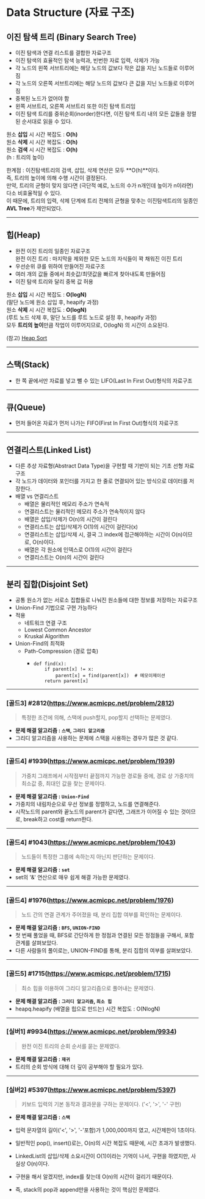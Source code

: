 # Data Structure (자료 구조)

## 이진 탐색 트리 (Binary Search Tree)

* 이진 탐색과 연결 리스트를 결합한 자료구조    
* 이진 탐색의 효율적인 탐색 능력과, 빈번한 자료 입력, 삭제가 가능
* 각 노드의 왼쪽 서브트리에는 해당 노드의 값보다 작은 값을 지닌 노드들로 이루어짐
* 각 노드의 오른쪽 서브트리에는 해당 노드의 값보다 큰 값을 지닌 노드들로 이루어짐
* 중복된 노드가 없어야 함
* 왼쪽 서브트리, 오른쪽 서브트리 또한 이진 탐색 트리임    
* 이진 탐색 트리를 중위순회(inorder)한다면, 이진 탐색 트리 내의 모든 값들을 정렬된 순서대로 읽을 수 있다.


원소 **삽입** 시 시간 복잡도 : **O(h)**   
원소 **삭제** 시 시간 복잡도 : **O(h)**   
원소 **검색** 시 시간 복잡도 : **O(h)**   
(h : 트리의 높이)

한계점 : 이진탐색트리의 검색, 삽입, 삭제 연산은 모두 **O(h)**이다.     
즉, 트리의 높이에 의해 수행 시간이 결정된다.    
만약, 트리의 균형이 맞지 않다면 (극단적 예로, 노드의 수가 n개인데 높이가 n이라면)   
다소 비효율적일 수 있다.      
이 때문에, 트리의 입력, 삭제 단계에 트리 전체의 균형을 맞추는 이진탐색트리의 일종인 **AVL Tree**가 제안되었다.

---

## 힙(Heap)

* 완전 이진 트리의 일종인 자료구조    
완전 이진 트리 : 마지막을 제외한 모든 노드의 자식들이 꽉 채워진 이진 트리
* 우선순위 큐를 위하여 만들어진 자료구조
* 여러 개의 값들 중에서 최솟값/최댓값을 빠르게 찾아내도록 만들어짐
* 이진 탐색 트리와 달리 중복 값 허용

원소 **삽입** 시 시간 복잡도 : **O(logN)**   
(말단 노드에 원소 삽입 후, heapify 과정)   
원소 **삭제** 시 시간 복잡도 : **O(logN)**    
(루트 노드 삭제 후, 말단 노드를 루트 노드로 설정 후, heapify 과정)   
모두 **트리의 높이**만큼 작업이 이루어지므로, O(logN) 의 시간이 소요된다.    

(참고) <a href=../Sort>Heap Sort</a>

---

## 스택(Stack)

* 한 쪽 끝에서만 자료를 넣고 뺄 수 있는 LIFO(Last In First Out)형식의 자료구조

---

## 큐(Queue)

* 먼저 들어온 자료가 먼저 나가는 FIFO(First In First Out)형식의 자료구조

---

## 연결리스트(Linked List)

* 다른 추상 자료형(Abstract Data Type)을 구현할 때 기반이 되는 기초 선형 자료구조
* 각 노드가 데이터와 포인터를 가지고 한 줄로 연결되어 있는 방식으로 데이터를 저장한다.
* 배열 vs 연결리스트
  * 배열은 물리적인 메모리 주소가 연속적
  * 연결리스트는 물리적인 메모리 주소가 연속적이지 않다
  * 배열은 삽입/삭제가 O(n)의 시간이 걸린다
  * 연결리스트는 삽입/삭제가 O(1)의 시간이 걸린다(x)
  * 연결리스트는 삽입/삭제 시, 결국 그 index에 접근해야하는 시간이 O(n)이므로, O(n)이다.
  * 배열은 각 원소에 인덱스로 O(1)의 시간이 걸린다
  * 연결리스트는 O(n)의 시간이 걸린다

---

## 분리 집합(Disjoint Set)

* 공통 원소가 없는 서로소 집합들로 나눠진 원소들에 대한 정보를 저장하는 자료구조
* Union-Find 기법으로 구현 가능하다
* 적용
  * 네트워크 연결 구조
  * Lowest Common Ancestor
  * Kruskal Algorithm
* Union-Find의 최적화
  * Path-Compression (경로 압축)
    *     def find(x):
              if parent[x] != x:
                  parent[x] = find(parent[x])  # 메모이제이션
              return parent[x]

---

### [골드3] #2812(https://www.acmicpc.net/problem/2812)

> 특정한 조건에 의해, 스택에 push할지, pop할지 선택하는 문제였다.

* **문제 해결 알고리즘 : `스택`, `그리디 알고리즘`**
* 그리디 알고리즘을 사용하는 문제에 스택을 사용하는 경우가 많은 것 같다.

---

### [골드4] #1939(https://www.acmicpc.net/problem/1939)

> 가중치 그래프에서 시작점부터 끝점까지 가능한 경로들 중에, 경로 상 가중치의 최소값 중, 최대인 값을 찾는 문제이다.

* **문제 해결 알고리즘 : `Union-Find`**
* 가중치의 내림차순으로 우선 정보를 정렬하고, 노드를 연결해준다.
* 시작노드의 parent와 끝노드의 parent가 같다면, 그래프가 이어질 수 있는 것이므로, break하고 cost를 return한다.

---

### [골드4] #1043(https://www.acmicpc.net/problem/1043)

> 노드들이 특정한 그룹에 속하는지 아닌지 판단하는 문제이다.

* **문제 해결 알고리즘 : `set`**
* set의 '&' 연산으로 매우 쉽게 해결 가능한 문제였다.

---

### [골드4] #1976(https://www.acmicpc.net/problem/1976)

> 노드 간의 연결 관계가 주어졌을 때, 분리 집합 여부를 확인하는 문제이다.

* **문제 해결 알고리즘 : `BFS`, `UNION-FIND`**
* 첫 번째 풀었을 때, BFS로 간단하게 한 정점과 연결된 모든 정점들을 구해서, 포함 관계를 살펴보았다.
* 다른 사람들의 풀이로는, UNION-FIND를 통해, 분리 집합의 여부를 살펴보았다.

---

### [골드5] #1715(https://www.acmicpc.net/problem/1715)

> 최소 힙을 이용하여 그리디 알고리즘으로 풀어내는 문제였다. 

* **문제 해결 알고리즘 : `그리디 알고리즘`, `최소 힙`**
* heapq.heapify (배열을 힙으로 만드는) 시간 복잡도 : O(NlogN)

---


### [실버1] #9934(https://www.acmicpc.net/problem/9934)

> 완전 이진 트리의 순회 순서를 묻는 문제였다.

* **문제 해결 알고리즘 : `재귀`**
* 트리의 순회 방식에 대해 더 깊이 공부해야 할 필요가 있다.

---

### [실버2] #5397(https://www.acmicpc.net/problem/5397)

> 키보드 입력의 기본 동작과 결과문을 구하는 문제이다. ('<', '>', '-' 구현)

* **문제 해결 알고리즘 : `스택`**

* 입력 문자열의 길이('<', '>', '-'포함)가 1,000,000까지 였고, 시간제한이 1초이다.
* 일반적인 pop(), insert()로는, O(n)의 시간 복잡도 때문에, 시간 초과가 발생했다.
* LinkedList의 삽입/삭제 소요시간이 O(1)이라는 기억이 나서, 구현을 하였지만, 사실상 O(n)이다.
* 구현을 해서 알겠지만, index를 찾는데 O(n)의 시간이 걸리기 때문이다.
* 즉, stack의 pop과 append만을 사용하는 것이 핵심인 문제였다.
